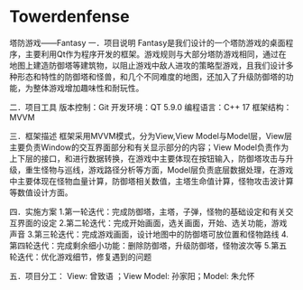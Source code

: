 # Towerdenfense
塔防游戏——Fantasy
一．项目说明
  Fantasy是我们设计的一个塔防游戏的桌面程序，主要利用Qt作为程序开发的框架。游戏规则与大部分塔防游戏相同，通过在地图上建造防御塔等建筑物，以阻止游戏中敌人进攻的策略型游戏，且我们设计多种形态和特性的防御塔和怪兽，和几个不同难度的地图，还加入了升级防御塔的功能，为整体游戏增加趣味性和耐玩性。


二．项目工具
版本控制：Git
开发环境：QT 5.9.0
编程语言：C++ 17
框架结构：MVVM


三．框架描述
  框架采用MVVM模式，分为View,View Model与Model层，View层主要负责Window的交互界面部分和有关显示部分的内容；View Model负责作为上下层的接口，和进行数据转换，在游戏中主要体现在按钮输入，防御塔攻击与升级，重生怪物与巡线，游戏路径分析等方面，Model层负责底层数据处理，在游戏中主要体现在怪物血量计算，防御塔相关数值，主塔生命值计算，怪物攻击波计算等数值设计方面。

四．实施方案
1.第一轮迭代：完成防御塔，主塔，子弹，怪物的基础设定和有关交互界面的设定
2.第二轮迭代：完成开始画面，选关画面，开始、选关功能，游戏声音
3.第三轮迭代：完成游戏画面，设计地图中的防御塔可放位置和怪物路线
4.第四轮迭代：完成剩余细小功能：删除防御塔，升级防御塔，怪物波次等
5.第五轮迭代：优化游戏细节，修复遇到的问题


五．项目分工：
View: 曾致语 ；View Model: 孙家阳；Model: 朱允怀
